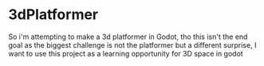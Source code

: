 # 3dPlatformer
So i'm attempting to make a 3d platformer in Godot, tho this isn't the end goal as the biggest challenge is not the platformer but a different surprise, I want to use this project as a learning opportunity for 3D space in godot
